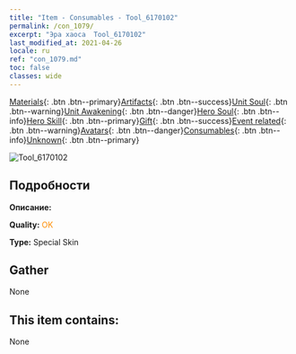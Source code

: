 ```yaml
---
title: "Item - Consumables - Tool_6170102"
permalink: /con_1079/
excerpt: "Эра хаоса  Tool_6170102"
last_modified_at: 2021-04-26
locale: ru
ref: "con_1079.md"
toc: false
classes: wide
---
```

 [Materials](/ItemsRU/){: .btn .btn--primary}[Artifacts](/ItemsRU/Artifacts/){: .btn .btn--success}[Unit Soul](/ItemsRU/UnitSoul/){: .btn .btn--warning}[Unit Awakening](/ItemsRU/UnitAwakening/){: .btn .btn--danger}[Hero Soul](/ItemsRU/HeroSoul/){: .btn .btn--info}[Hero Skill](/ItemsRU/HeroSkill/){: .btn .btn--primary}[Gift](/ItemsRU/Gift/){: .btn .btn--success}[Event related](/ItemsRU/Events/){: .btn .btn--warning}[Avatars](/ItemsRU/Avatars/){: .btn .btn--danger}[Consumables](/ItemsRU/Consumables/){: .btn .btn--info}[Unknown](/ItemsRU/Unknown/){: .btn .btn--primary}

 ![Tool_6170102](/images/h/h_Cassanbel3.jpg)

## Подробности
 **Описание:** 

 **Quality:** <span style="color: #FF8C00">OK</span>

 **Type:** Special Skin

## Gather

  None

## This item contains:

  None

